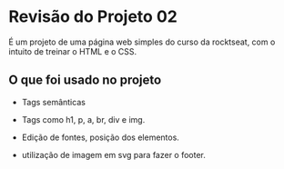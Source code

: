
# Revisão do Projeto 02

É um projeto de uma página web simples do curso da rocktseat, com o intuito de treinar
 o HTML e o CSS.


## O que foi usado no projeto

- Tags semânticas

- Tags como h1, p, a, br, div e img.

- Edição de fontes, posição dos elementos.

- utilização de imagem em svg para fazer o footer.

